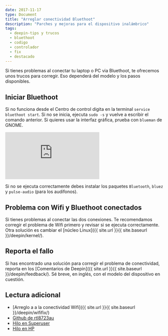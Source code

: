 ```yaml
---
date: 2017-11-17
type: Document
title: "Arreglar conectividad Bluethoot"
description: "Parches y mejoras para el dispositivo inalámbrico"
tags:
  - deepin-tips y trucos
  - bluethoot
  - codigo
  - controlador
  - fix
  - destacado
---
```


Si tienes problemas al conectar tu laptop o PC via Bluethoot, te ofrecemos unos trucos para corregir. Eso dependerá del modelo y los pasos disponibles.

## Iniciar Bluethoot
Si no funciona desde el Centro de control digita en la terminal `service bluethoot start`. Si no se inicia, ejecuta `sudo -s` y vuelve a escribir el comando anterior. Si quieres usar la interfaz gráfica, prueba con `blueman` de GNOME.

<div class="video_wrapper">
  <iframe src="https://www.youtube.com/embed/j5mHo3X-_MI?rel=0&modestbranding=1&showinfo=0" frameborder="0" allowfullscreen></iframe>
</div>

Si no se ejecuta correctamente debes instalar los paquetes `Bluetooth`, `bluez` y `pulse-audio` (para los audífonos).

## Problema con Wifi y Bluethoot conectados
Si tienes problemas al conectar las dos conexiones. Te recomendamos corregir el problema de Wifi primero y revisar si se ejecuta correctamente. Otra solución es cambiar el [núcleo Linux]({{ site.url }}{{ site.baseurl }}/deepin/kernel/).

## Reporta el fallo
Si has encontrado una solución para corregir el problema de conectividad, reporta en los [Comentarios de Deepin]({{ site.url }}{{ site.baseurl }}/deepin/feedback/). Sé breve, en inglés, con el modelo del dispositivo en cuestión.

## Lectura adicional
* [Arreglo a a la conectividad Wifi]({{ site.url }}{{ site.baseurl }}/deepin/wififix/)
* [Github de rtl8723au](https://github.com/lwfinger/rtl8723au/issues/57)
* [Hilo en Superuser](https://superuser.com/questions/1117276/how-to-make-wifi-and-bluetooth-work-simultaneously)
* [Hilo en HP](https://h30434.www3.hp.com/t5/Notebook-Wireless-and-Networking/WiFI-and-Bluetooth-both-are-not-detected-in-Ubuntu-17-04/td-p/6302154)
